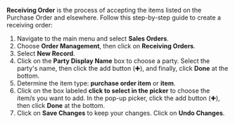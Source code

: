 **Receiving Order** is the process of accepting the items listed on the Purchase Order and elsewhere. Follow this step-by-step guide to create a receiving order:

1. Navigate to the main menu and select **Sales Orders**.
2. Choose **Order Management**, then click on **Receiving Orders**.
3. Select **New Record**.
4. Click on the **Party Display Name** box to choose a party. Select the party's name, then click the add button (✚), and finally, click **Done** at the bottom.
5. Determine the item type: **purchase order item** or **item**.
6. Click on the box labeled **click to select in the picker** to choose the item/s you want to add. In the pop-up picker, click the add button (✚), then click **Done** at the bottom.
7. Click on **Save Changes** to keep your changes.  Click on **Undo Changes**.